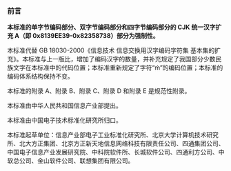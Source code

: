### 前言
**本标准的单字节编码部分、双字节编码部分和四字节编码部分的 CJK 统一汉字扩充 A（即 0x8139EE39-0x82358738）部分为强制性。**

本标准代替 GB 18030-2000《信息技术 信息交换用汉字编码字符集 基本集的扩充》。本标准与上一版比，增加了编码汉字的数量，并补充规定了我国部分少数民族文字在本标准中的代码位置；本标准重新规定了字符“ḿ”的编码位置；本标准的编码体系结构保持不变。

本标准的附录 A、附录 B、附录 C、附录 D 和附录 E 是规范性附录。

本标准由中华人民共和国信息产业部提出。

本标准由中国电子技术标准化研究所归口。

本标准起草单位：信息产业部电子工业标准化研究所、北京大学计算机技术研究所、北大方正集团、北京方正新天地信息网络科技有限责任公司、四通集团公司、中国电子信息产业发展研究院、中科院软件所、长城软件公司、四通利方公司、中软总公司、金山软件公司、联想集团有限公司。
